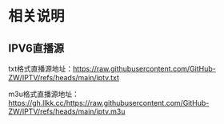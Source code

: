 # 相关说明
## IPV6直播源

txt格式直播源地址：https://raw.githubusercontent.com/GitHub-ZW/IPTV/refs/heads/main/iptv.txt

m3u格式直播源地址：https://gh.llkk.cc/https://raw.githubusercontent.com/GitHub-ZW/IPTV/refs/heads/main/iptv.m3u
